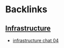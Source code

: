 
# Backlinks
## [Infrastructure](<Infrastructure.md>)
- [infrastructure chat 04](<infrastructure chat 04.md>)

